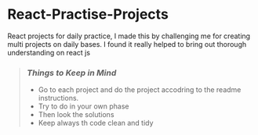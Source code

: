 # React-Practise-Projects

React projects for daily practice, I made this by challenging me for creating multi projects on daily bases. 
I found it really helped to bring out thorough understanding on react js

> ### _Things to Keep in Mind_
>
> - Go to each project and do the project accodring to the readme instructions.
> - Try to do in your own phase
> - Then look the solutions
> - Keep always th code clean and tidy


